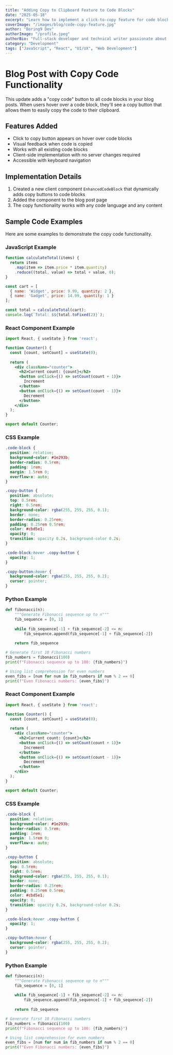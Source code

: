 ```yaml
---
title: "Adding Copy to Clipboard Feature to Code Blocks"
date: "2025-05-18"
excerpt: "Learn how to implement a click-to-copy feature for code blocks in your markdown blog."
coverImage: "/images/blog/code-copy-feature.jpg"
author: "Boring9 Dev"
authorImage: "/profile.jpeg"
authorBio: "Full-stack developer and technical writer passionate about modern web development."
category: "Development"
tags: ["JavaScript", "React", "UI/UX", "Web Development"]
---
```


# Blog Post with Copy Code Functionality

This update adds a "copy code" button to all code blocks in your blog posts. When users hover over a code block, they'll see a copy button that allows them to easily copy the code to their clipboard.

## Features Added

- Click to copy button appears on hover over code blocks
- Visual feedback when code is copied
- Works with all existing code blocks
- Client-side implementation with no server changes required
- Accessible with keyboard navigation

## Implementation Details

1. Created a new client component `EnhancedCodeBlock` that dynamically adds copy buttons to code blocks
2. Added the component to the blog post page
3. The copy functionality works with any code language and any content

## Sample Code Examples

Here are some examples to demonstrate the copy code functionality.

### JavaScript Example

```javascript
function calculateTotal(items) {
  return items
    .map(item => item.price * item.quantity)
    .reduce((total, value) => total + value, 0);
}

const cart = [
  { name: 'Widget', price: 9.99, quantity: 2 },
  { name: 'Gadget', price: 14.99, quantity: 1 }
];

const total = calculateTotal(cart);
console.log(`Total: $${total.toFixed(2)}`);
```

### React Component Example

```jsx
import React, { useState } from 'react';

function Counter() {
  const [count, setCount] = useState(0);
  
  return (
    <div className="counter">
      <h2>Current count: {count}</h2>
      <button onClick={() => setCount(count + 1)}>
        Increment
      </button>
      <button onClick={() => setCount(count - 1)}>
        Decrement
      </button>
    </div>
  );
}

export default Counter;
```

### CSS Example

```css
.code-block {
  position: relative;
  background-color: #1e293b;
  border-radius: 0.5rem;
  padding: 1rem;
  margin: 1.5rem 0;
  overflow-x: auto;
}

.copy-button {
  position: absolute;
  top: 0.5rem;
  right: 0.5rem;
  background-color: rgba(255, 255, 255, 0.1);
  border: none;
  border-radius: 0.25rem;
  padding: 0.25rem 0.5rem;
  color: #cbd5e1;
  opacity: 0;
  transition: opacity 0.2s, background-color 0.2s;
}

.code-block:hover .copy-button {
  opacity: 1;
}

.copy-button:hover {
  background-color: rgba(255, 255, 255, 0.2);
  cursor: pointer;
}
```

### Python Example

```python
def fibonacci(n):
    """Generate Fibonacci sequence up to n"""
    fib_sequence = [0, 1]
    
    while fib_sequence[-1] + fib_sequence[-2] <= n:
        fib_sequence.append(fib_sequence[-1] + fib_sequence[-2])
    
    return fib_sequence

# Generate first 10 Fibonacci numbers
fib_numbers = fibonacci(100)
print(f"Fibonacci sequence up to 100: {fib_numbers}")

# Using list comprehension for even numbers
even_fibs = [num for num in fib_numbers if num % 2 == 0]
print(f"Even Fibonacci numbers: {even_fibs}")
```

### React Component Example

```jsx
import React, { useState } from 'react';

function Counter() {
  const [count, setCount] = useState(0);
  
  return (
    <div className="counter">
      <h2>Current count: {count}</h2>
      <button onClick={() => setCount(count + 1)}>
        Increment
      </button>
      <button onClick={() => setCount(count - 1)}>
        Decrement
      </button>
    </div>
  );
}

export default Counter;
```

### CSS Example

```css
.code-block {
  position: relative;
  background-color: #1e293b;
  border-radius: 0.5rem;
  padding: 1rem;
  margin: 1.5rem 0;
  overflow-x: auto;
}

.copy-button {
  position: absolute;
  top: 0.5rem;
  right: 0.5rem;
  background-color: rgba(255, 255, 255, 0.1);
  border: none;
  border-radius: 0.25rem;
  padding: 0.25rem 0.5rem;
  color: #cbd5e1;
  opacity: 0;
  transition: opacity 0.2s, background-color 0.2s;
}

.code-block:hover .copy-button {
  opacity: 1;
}

.copy-button:hover {
  background-color: rgba(255, 255, 255, 0.2);
  cursor: pointer;
}
```

### Python Example

```python
def fibonacci(n):
    """Generate Fibonacci sequence up to n"""
    fib_sequence = [0, 1]
    
    while fib_sequence[-1] + fib_sequence[-2] <= n:
        fib_sequence.append(fib_sequence[-1] + fib_sequence[-2])
    
    return fib_sequence

# Generate first 10 Fibonacci numbers
fib_numbers = fibonacci(100)
print(f"Fibonacci sequence up to 100: {fib_numbers}")

# Using list comprehension for even numbers
even_fibs = [num for num in fib_numbers if num % 2 == 0]
print(f"Even Fibonacci numbers: {even_fibs}")
```
